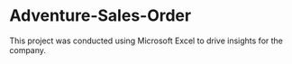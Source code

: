 # Adventure-Sales-Order
This project was conducted using Microsoft Excel to drive insights for the company.
